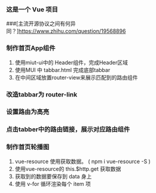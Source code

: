 ### 这是一个 Vue 项目


###[主流开源协议之间有何异同？]https://www.zhihu.com/question/19568896


### 制作首页App组件
1. 使用miut-ui中的 Header组件，完成Header区域
2. 使用MUI 中 tabbar.html 完成底部tabbar
3. 在中间区域放置router-view来展示匹配到的路由组件
###  改造tabbar为 router-link
###  设置路由为高亮
###  点击tabber中的路由链接，展示对应路由组件

###  制作首页轮播图
1. vue-resource 使用获取数据。    ( npm i vue-resource -S )
2. 使用vue-resource的  this.$http.get 获取数据
3. 获取到的数据要保存到 data 身上 
4. 使用 v-for 循环渲染每个 item 项